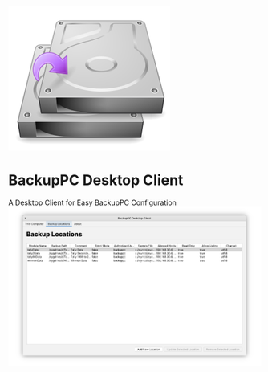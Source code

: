 ![BackupPC Desktop Client Logo](gh-assets/bpc-desktop-client-icon.svg)
# BackupPC Desktop Client
A Desktop Client for Easy BackupPC Configuration
![Backup Locations Screenshot](gh-assets/BackupLocations-001.png)
